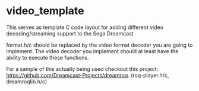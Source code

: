 # video_template
This serves as template C code layout for adding different video decoding/streaming support to the Sega Dreamcast

format.h/c should be replaced by the video format decoder you are going to implement.  The video decoder you implement should at least have the ability to execute these functions.

For a sample of this actually being used checkout this project: https://github.com/Dreamcast-Projects/dreamroq. (roq-player.h/c, dreamroqlib.h/c)
